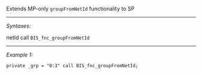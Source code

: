 Extends MP-only `groupFromNetId` functionality to SP


---
*Syntaxes:*

netId call `BIS_fnc_groupFromNetId`

---
*Example 1:*

```sqf
private _grp = "0:3" call BIS_fnc_groupFromNetId;
```